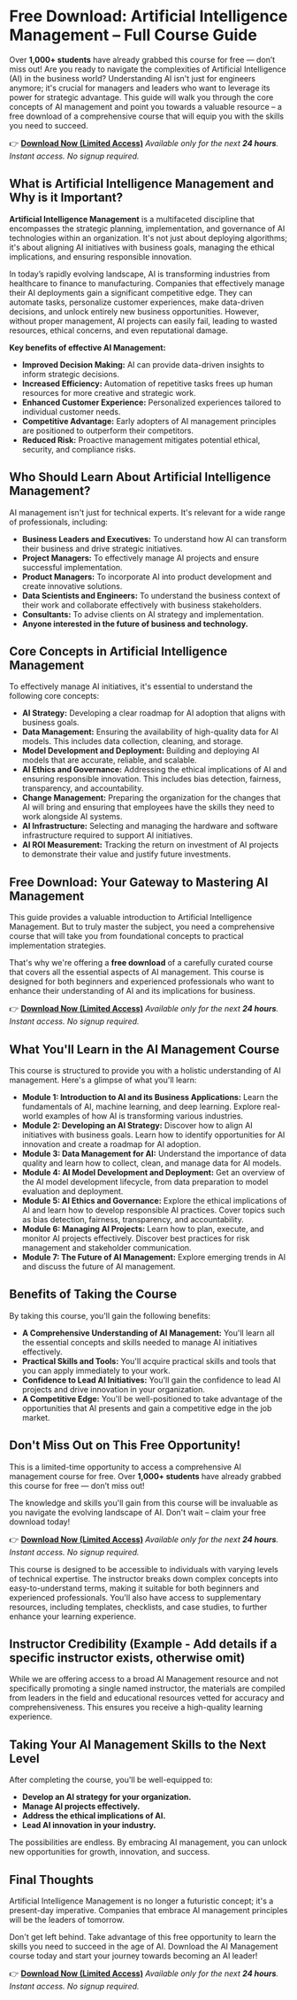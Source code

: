 # Free Download: Artificial Intelligence Management – Full Course Guide

Over **1,000+ students** have already grabbed this course for free — don’t miss out!
Are you ready to navigate the complexities of Artificial Intelligence (AI) in the business world? Understanding AI isn't just for engineers anymore; it's crucial for managers and leaders who want to leverage its power for strategic advantage. This guide will walk you through the core concepts of AI management and point you towards a valuable resource – a free download of a comprehensive course that will equip you with the skills you need to succeed.

👉 [**Download Now (Limited Access)**](https://udemywork.com/artificial-intelligence-management)
_Available only for the next **24 hours**. Instant access. No signup required._

## What is Artificial Intelligence Management and Why is it Important?

**Artificial Intelligence Management** is a multifaceted discipline that encompasses the strategic planning, implementation, and governance of AI technologies within an organization. It's not just about deploying algorithms; it's about aligning AI initiatives with business goals, managing the ethical implications, and ensuring responsible innovation.

In today’s rapidly evolving landscape, AI is transforming industries from healthcare to finance to manufacturing.  Companies that effectively manage their AI deployments gain a significant competitive edge. They can automate tasks, personalize customer experiences, make data-driven decisions, and unlock entirely new business opportunities.  However, without proper management, AI projects can easily fail, leading to wasted resources, ethical concerns, and even reputational damage.

**Key benefits of effective AI Management:**

*   **Improved Decision Making:** AI can provide data-driven insights to inform strategic decisions.
*   **Increased Efficiency:** Automation of repetitive tasks frees up human resources for more creative and strategic work.
*   **Enhanced Customer Experience:** Personalized experiences tailored to individual customer needs.
*   **Competitive Advantage:** Early adopters of AI management principles are positioned to outperform their competitors.
*   **Reduced Risk:**  Proactive management mitigates potential ethical, security, and compliance risks.

## Who Should Learn About Artificial Intelligence Management?

AI management isn't just for technical experts. It's relevant for a wide range of professionals, including:

*   **Business Leaders and Executives:**  To understand how AI can transform their business and drive strategic initiatives.
*   **Project Managers:**  To effectively manage AI projects and ensure successful implementation.
*   **Product Managers:** To incorporate AI into product development and create innovative solutions.
*   **Data Scientists and Engineers:**  To understand the business context of their work and collaborate effectively with business stakeholders.
*   **Consultants:**  To advise clients on AI strategy and implementation.
*   **Anyone interested in the future of business and technology.**

## Core Concepts in Artificial Intelligence Management

To effectively manage AI initiatives, it's essential to understand the following core concepts:

*   **AI Strategy:**  Developing a clear roadmap for AI adoption that aligns with business goals.
*   **Data Management:**  Ensuring the availability of high-quality data for AI models.  This includes data collection, cleaning, and storage.
*   **Model Development and Deployment:**  Building and deploying AI models that are accurate, reliable, and scalable.
*   **AI Ethics and Governance:**  Addressing the ethical implications of AI and ensuring responsible innovation. This includes bias detection, fairness, transparency, and accountability.
*   **Change Management:**  Preparing the organization for the changes that AI will bring and ensuring that employees have the skills they need to work alongside AI systems.
*   **AI Infrastructure:**  Selecting and managing the hardware and software infrastructure required to support AI initiatives.
*   **AI ROI Measurement:** Tracking the return on investment of AI projects to demonstrate their value and justify future investments.

## Free Download: Your Gateway to Mastering AI Management

This guide provides a valuable introduction to Artificial Intelligence Management. But to truly master the subject, you need a comprehensive course that will take you from foundational concepts to practical implementation strategies.

That's why we're offering a **free download** of a carefully curated course that covers all the essential aspects of AI management. This course is designed for both beginners and experienced professionals who want to enhance their understanding of AI and its implications for business.

👉 [**Download Now (Limited Access)**](https://udemywork.com/artificial-intelligence-management)
_Available only for the next **24 hours**. Instant access. No signup required._

## What You'll Learn in the AI Management Course

This course is structured to provide you with a holistic understanding of AI management. Here's a glimpse of what you'll learn:

*   **Module 1: Introduction to AI and its Business Applications:**  Learn the fundamentals of AI, machine learning, and deep learning. Explore real-world examples of how AI is transforming various industries.
*   **Module 2: Developing an AI Strategy:**  Discover how to align AI initiatives with business goals. Learn how to identify opportunities for AI innovation and create a roadmap for AI adoption.
*   **Module 3: Data Management for AI:**  Understand the importance of data quality and learn how to collect, clean, and manage data for AI models.
*   **Module 4: AI Model Development and Deployment:**  Get an overview of the AI model development lifecycle, from data preparation to model evaluation and deployment.
*   **Module 5: AI Ethics and Governance:**  Explore the ethical implications of AI and learn how to develop responsible AI practices. Cover topics such as bias detection, fairness, transparency, and accountability.
*   **Module 6: Managing AI Projects:**  Learn how to plan, execute, and monitor AI projects effectively. Discover best practices for risk management and stakeholder communication.
*   **Module 7: The Future of AI Management:**  Explore emerging trends in AI and discuss the future of AI management.

## Benefits of Taking the Course

By taking this course, you'll gain the following benefits:

*   **A Comprehensive Understanding of AI Management:**  You'll learn all the essential concepts and skills needed to manage AI initiatives effectively.
*   **Practical Skills and Tools:**  You'll acquire practical skills and tools that you can apply immediately to your work.
*   **Confidence to Lead AI Initiatives:**  You'll gain the confidence to lead AI projects and drive innovation in your organization.
*   **A Competitive Edge:**  You'll be well-positioned to take advantage of the opportunities that AI presents and gain a competitive edge in the job market.

## Don't Miss Out on This Free Opportunity!

This is a limited-time opportunity to access a comprehensive AI management course for free. Over **1,000+ students** have already grabbed this course for free — don’t miss out!

The knowledge and skills you'll gain from this course will be invaluable as you navigate the evolving landscape of AI. Don't wait – claim your free download today!

👉 [**Download Now (Limited Access)**](https://udemywork.com/artificial-intelligence-management)
_Available only for the next **24 hours**. Instant access. No signup required._

This course is designed to be accessible to individuals with varying levels of technical expertise. The instructor breaks down complex concepts into easy-to-understand terms, making it suitable for both beginners and experienced professionals. You'll also have access to supplementary resources, including templates, checklists, and case studies, to further enhance your learning experience.

## Instructor Credibility (Example - Add details if a specific instructor exists, otherwise omit)

While we are offering access to a broad AI Management resource and not specifically promoting a single named instructor, the materials are compiled from leaders in the field and educational resources vetted for accuracy and comprehensiveness. This ensures you receive a high-quality learning experience.

## Taking Your AI Management Skills to the Next Level

After completing the course, you'll be well-equipped to:

*   **Develop an AI strategy for your organization.**
*   **Manage AI projects effectively.**
*   **Address the ethical implications of AI.**
*   **Lead AI innovation in your industry.**

The possibilities are endless.  By embracing AI management, you can unlock new opportunities for growth, innovation, and success.

## Final Thoughts

Artificial Intelligence Management is no longer a futuristic concept; it's a present-day imperative. Companies that embrace AI management principles will be the leaders of tomorrow.

Don't get left behind. Take advantage of this free opportunity to learn the skills you need to succeed in the age of AI. Download the AI Management course today and start your journey towards becoming an AI leader!

👉 [**Download Now (Limited Access)**](https://udemywork.com/artificial-intelligence-management)
_Available only for the next **24 hours**. Instant access. No signup required._
